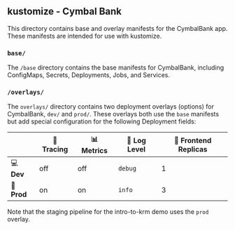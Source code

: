 ## kustomize - Cymbal Bank 

This directory contains base and overlay manifests for the CymbalBank app. These manifests are intended for use with kustomize.

### `base/` 

The `/base` directory contains the base manifests for CymbalBank, including ConfigMaps, Secrets, Deployments, Jobs, and Services. 

### `/overlays/` 

The `overlays/` directory contains two deployment overlays (options) for CymbalBank, `dev/` and `prod/`. These overlays both use the `base` manifests but add special configuration for the following Deployment fields:

|      | 🔎 **Tracing** | 📊 **Metrics** | 📝 **Log Level** | 🏦 **Frontend Replicas** |
|------|---------|---------|-----------|---------------------|
| 💻 **Dev**  | off     | off     | `debug`   | 1                   |
| 🚀 **Prod** | on      | on      | `info`    | 3                   |


Note that the staging pipeline for the intro-to-krm demo uses the `prod` overlay. 